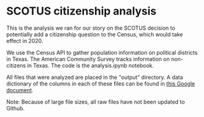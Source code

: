 # SCOTUS citizenship analysis

This is the analysis we ran for our story on the SCOTUS decision to potentially add a citizenship question to the Census, which would take effect in 2020.

We use the Census API to gather population information on political districts in Texas. The American Community Survey tracks information on non-citizens in Texas. The code is the analysis.ipynb notebook.

All files that were analyzed are placed in the "output" directory. A data dictionary of the columns in each of these files can be found in [this Google document](https://docs.google.com/document/d/1fYve5xIhRYPcuq11CCQt3IHIHA3xqLgucHAeJ_lhJS8/edit).

Note: Because of large file sizes, all raw files have not been updated to Github.


